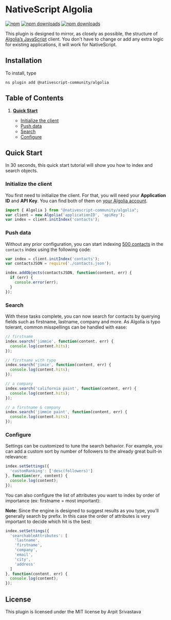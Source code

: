 # NativeScript Algolia

[![npm](https://img.shields.io/npm/v/@nativescript-community/algolia.svg)](https://www.npmjs.com/package/@nativescript-community/algolia)
[![npm downloads](https://img.shields.io/npm/dm/@nativescript-community/algolia.svg)](https://www.npmjs.com/package/@nativescript-community/algolia)
[![npm downloads](https://img.shields.io/npm/dt/@nativescript-community/algolia.svg)](https://www.npmjs.com/package/@nativescript-community/algolia)


This plugin is designed to mirror, as closely as possible, the structure of [Algolia’s JavaScript](https://github.com/algolia/algoliasearch-client-javascript/) client. You don't have to change or add any extra logic for existing applications, it will work for NativeScript.

## Installation
To install, type

```
ns plugin add @nativescript-community/algolia
```

## Table of Contents


1. **[Quick Start](#quick-start)**

    * [Initialize the client](#initialize-the-client)
    * [Push data](#push-data)
    * [Search](#search)
    * [Configure](#configure)
    

## Quick Start

In 30 seconds, this quick start tutorial will show you how to index and search objects.

### Initialize the client

You first need to initialize the client. For that, you will need your **Application ID** and **API Key**.
You can find both of them on [your Algolia account](https://www.algolia.com/api-keys).

```js
import { Algolia } from "@nativescript-community/algolia";
var client = new Algolia('applicationID', 'apiKey');
var index = client.initIndex('contacts');
```

### Push data

Without any prior configuration, you can start indexing [500 contacts](https://github.com/algolia/algoliasearch-client-csharp/blob/master/contacts.json) in the `contacts` index using the following code:

```js
var index = client.initIndex('contacts');
var contactsJSON = require('./contacts.json');

index.addObjects(contactsJSON, function(content, err) {
  if (err) {
    console.error(err);
  }
});
```

### Search

With these tasks complete, you can now search for contacts by querying fields such as firstname, lastname, company and more. As Algolia is typo tolerant, common misspellings can be handled with ease:

```js
// firstname
index.search('jimmie', function(content, err) {
  console.log(content.hits);
});

// firstname with typo
index.search('jimie', function(content, err) {
  console.log(content.hits);
});

// a company
index.search('california paint', function(content, err) {
  console.log(content.hits);
});

// a firstname & company
index.search('jimmie paint', function(content, err) {
  console.log(content.hits);
});
```
### Configure

Settings can be customized to tune the search behavior. For example, you can add a custom sort by number of followers to the already great built-in relevance:

```js
index.setSettings({
  'customRanking': ['desc(followers)']
}, function(err, content) {
  console.log(content);
});
```

You can also configure the list of attributes you want to index by order of importance (ex: firstname = most important):

**Note:** Since the engine is designed to suggest results as you type, you'll generally search by prefix.
In this case the order of attributes is very important to decide which hit is the best:

```js
index.setSettings({
  'searchableAttributes': [
    'lastname',
    'firstname',
    'company',
    'email',
    'city',
    'address'
  ]
}, function(content, err) {
  console.log(content);
});
```

## License
This plugin is licensed under the MIT license by Arpit Srivastava